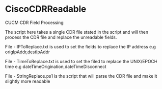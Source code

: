 # CiscoCDRReadable
CUCM CDR Field Processing

The script here takes a single CDR file stated in the script and will then process the CDR file and replace the unreadable fields.

File - IPToReplace.txt is used to set the fields to replace the IP address e.g origIpAddr,destIpAddr

File - TimeToReplace.txt is used to set the filed to replace the UNIX/EPOCH time e.g dateTimeOrigination,dateTimeDisconnect

File - StringReplace.ps1 is the script that will parse the CDR file and make it slightly more readable

